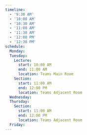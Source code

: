```yaml
---
timeline:
  - '9:30 AM'
  - '10:00 AM'
  - '10:30 AM'
  - '11:00 AM'
  - '11:30 AM'
  - '12:00 PM'
  - '12:30 PM'
schedule:
  Monday:
  Tuesday:
    Lecture:
      start: 10:00 AM
      end: 11:00 AM
      location: Teams Main Room
    Section:
      start: 11:00 AM
      end: 12:00 PM
      location: Teams Adjacent Room
  Wednesday:
  Thursday:
    Section:
      start: 11:00 AM
      end: 12:00 PM
      location: Teams Adjacent Room
  Friday:
---
```

